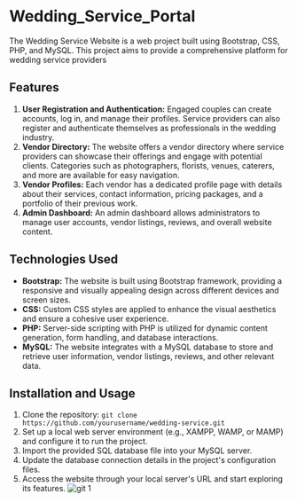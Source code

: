 # Wedding_Service_Portal
The Wedding Service Website is a web project built using Bootstrap, CSS, PHP, and MySQL. This project aims to provide a comprehensive platform for wedding service providers

## Features

1. **User Registration and Authentication:** Engaged couples can create accounts, log in, and manage their profiles. Service providers can also register and authenticate themselves as professionals in the wedding industry.
2. **Vendor Directory:** The website offers a vendor directory where service providers can showcase their offerings and engage with potential clients. Categories such as photographers, florists, venues, caterers, and more are available for easy navigation.
3. **Vendor Profiles:** Each vendor has a dedicated profile page with details about their services, contact information, pricing packages, and a portfolio of their previous work.
4. **Admin Dashboard:** An admin dashboard allows administrators to manage user accounts, vendor listings, reviews, and overall website content.

## Technologies Used

- **Bootstrap:** The website is built using Bootstrap framework, providing a responsive and visually appealing design across different devices and screen sizes.
- **CSS:** Custom CSS styles are applied to enhance the visual aesthetics and ensure a cohesive user experience.
- **PHP:** Server-side scripting with PHP is utilized for dynamic content generation, form handling, and database interactions.
- **MySQL:** The website integrates with a MySQL database to store and retrieve user information, vendor listings, reviews, and other relevant data.

## Installation and Usage

1. Clone the repository: `git clone https://github.com/yourusername/wedding-service.git`
2. Set up a local web server environment (e.g., XAMPP, WAMP, or MAMP) and configure it to run the project.
3. Import the provided SQL database file into your MySQL server.
4. Update the database connection details in the project's configuration files.
5. Access the website through your local server's URL and start exploring its features.
![git 1](https://github.com/khshohag99/Wedding_Service_Portal/assets/115762775/d04db034-e121-4fc8-926a-29cea6688312)

